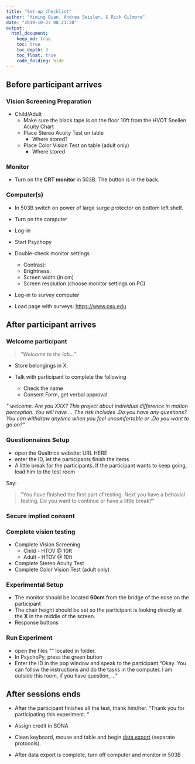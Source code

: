 ```yaml
---
title: "Set-up Checklist"
author: "Yiming Qian, Andrea Seisler, & Rick Gilmore"
date: "2019-10-23 08:21:38"
output:
  html_document:
    keep_md: true
    toc: true
    toc_depth: 3
    toc_float: true
    code_folding: hide
---
```


## Before participant arrives

<!-- ## Meet Participant at Parking Lot -->
<!-- - Fill out a parking pass: Date, Time, and INITIALS -->
<!-- - Wait for the participant at the parking lot ~ 15 minutes prior to their arrival time. -->

### Vision Screening Preparation

 - Child/Adult
   - Make sure the black tape is on the floor 10ft from the HVOT Snellen Acuity Chart
   - Place Stereo Acuity Test on table
      - Where stored?
   - Place Color Vision Test on table (adult only)
      - Where stored

### Monitor

- Turn on the **CRT monitor** in 503B. The button is in the back.

### Computer(s)

- In 503B switch on power of large surge protector on bottom left shelf.
- Turn on the computer
- Log-in
- Start Psychopy
- Double-check monitor settings
  - Contrast:
  - Brightness:
  - Screen width (in cm)
  - Screen resolution (choose monitor settings on PC)

- Log-in to survey computer
- Load page with surveys: <https://www.psu.edu>

## After participant arrives

### Welcome participant

>"*Welcome to the lab...*"

- Store belongings in X.

- Talk with participant to complete the following 
  - Check the name
  - Consent Form, get verbal approval 
  
*" welcome. Are you XXX? This project about individual difference in motion perception. You will have ... The risk includes .Do you have any questions? 
You can withdraw anytime when you feel uncomfortable or .Do you want to go on?”*

### Questionnaires Setup

- open the Qualtrics website: <span color="red">URL HERE</span>
- enter the ID, let the participants finish the items
-	A little break for the participants. If the participant wants to keep going, lead him to the test room

Say:

>"You have finished the first part of testing. Next you have a behavial testing. Do you want to continue or have a little break?"

### Secure implied consent

### Complete vision testing

- Complete Vision Screening
  - Child - HTOV @ 10ft
  - Adult - HTOV @ 10ft
- Complete Stereo Acuity Test 
- Complete Color Vision Test (adult only)
  
### Experimental Setup

- The monitor should be located **60cm** from the bridge of the nose on the participant
- The chair height should be set so the participant is looking directly at the **X** in the middle of the screen.
- Response buttons

### Run Experiment

- open the files "" located in folder.
- In PsychoPy, press the green button 
- Enter the ID in the pop window and speak to the participant
“Okay. You can follow the instructions and do the tasks in the computer. I am outside this room, if you have question, ..."

## After sessions ends

- After the participant finishes all the test, thank him/her. 
“Thank you for participating this experiment. “

- Assign credit in SONA

- Clean keyboard, mouse and table and begin [data export](sex-differences-data-export.md) (separate protocols).

- After data export is complete, turn off computer and monitor in 503B
